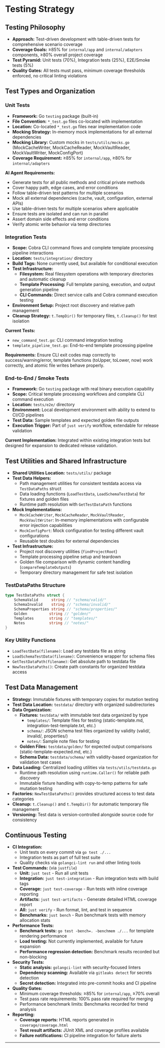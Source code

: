# Testing Strategy

## Testing Philosophy

- **Approach:** Test-driven development with table-driven tests for comprehensive scenario coverage
- **Coverage Goals:** ≥85% for `internal/app` and `internal/adapters` components, ≥80% overall project coverage
- **Test Pyramid:** Unit tests (70%), Integration tests (25%), E2E/Smoke tests (5%)
- **Quality Gates:** All tests must pass, minimum coverage thresholds enforced, no critical linting violations

## Test Types and Organization

### Unit Tests

- **Framework:** Go `testing` package (built-in)
- **File Convention:** `*_test.go` files co-located with implementation
- **Location:** Co-located `*_test.go` files near implementation code
- **Mocking Strategy:** In-memory mock implementations for all external dependencies
- **Mocking Library:** Custom mocks in `tests/utils/mocks.go` (MockCacheWriter, MockCacheReader, MockVaultReader, MockVaultWriter, MockConfigPort)
- **Coverage Requirement:** ≥85% for `internal/app`, ≥80% for `internal/adapters`

**AI Agent Requirements:**
- Generate tests for all public methods and critical private methods
- Cover happy path, edge cases, and error conditions
- Follow table-driven test patterns for multiple scenarios
- Mock all external dependencies (cache, vault, configuration, external APIs)
- Use table-driven tests for multiple scenarios where applicable
- Ensure tests are isolated and can run in parallel
- Assert domain side effects and error conditions
- Verify atomic write behavior via temp directories

### Integration Tests

- **Scope:** Cobra CLI command flows and complete template processing pipeline interactions
- **Location:** `tests/integration/` directory
- **Build Tags:** None currently used, but available for conditional execution
- **Test Infrastructure:**
  - **Filesystem:** Real filesystem operations with temporary directories and automatic cleanup
  - **Template Processing:** Full template parsing, execution, and output generation pipeline
  - **CLI Commands:** Direct service calls and Cobra command execution testing
- **Environment Setup:** Project root discovery and relative path management
- **Cleanup Strategy:** `t.TempDir()` for temporary files, `t.Cleanup()` for test isolation

**Current Tests:**
- `new_command_test.go`: CLI command integration testing
- `template_pipeline_test.go`: End-to-end template processing pipeline

**Requirements:** Ensure CLI exit codes map correctly to success/warning/error, template functions (toUpper, toLower, now) work correctly, and atomic file writes behave properly.

### End-to-End / Smoke Tests

- **Framework:** Go `testing` package with real binary execution capability
- **Scope:** Critical template processing workflows and complete CLI command execution
- **Location:** `tests/e2e/` directory
- **Environment:** Local development environment with ability to extend to CI/CD pipelines
- **Test Data:** Sample templates and expected golden file outputs
- **Execution Trigger:** Part of `just verify` workflow, extendable for release validation

**Current Implementation:** Integrated within existing integration tests but designed for expansion to dedicated release validation.

## Test Utilities and Shared Infrastructure

- **Shared Utilities Location:** `tests/utils/` package
- **Test Data Helpers:**
  - Path management utilities for consistent testdata access via `TestDataPaths` struct
  - Data loading functions (`LoadTestData`, `LoadSchemaTestData`) for fixtures and golden files
  - Runtime path resolution with `GetTestDataPath` functions
- **Mock Implementations:**
  - `MockCacheWriter`, `MockCacheReader`, `MockVaultReader`, `MockVaultWriter`: In-memory implementations with configurable error injection capabilities
  - `MockConfigPort`: Mock configuration for testing different vault configurations
  - Reusable test doubles for external dependencies
- **Test Infrastructure:**
  - Project root discovery utilities (`findProjectRoot`)
  - Template processing pipeline setup and teardown
  - Golden file comparison with dynamic content handling (`compareTemplateOutputs`)
  - Temporary directory management for safe test isolation

### TestDataPaths Structure
```go
type TestDataPaths struct {
    SchemaValid      string // "schema/valid/"
    SchemaInvalid    string // "schema/invalid/"
    SchemaProperties string // "schema/properties/"
    Golden          string // "golden/"
    Templates       string // "templates/"
    Notes           string // "notes/"
}
```

### Key Utility Functions
- `LoadTestData(filename)`: Load any testdata file as string
- `LoadSchemaTestData(filename)`: Convenience wrapper for schema files
- `GetTestDataPath(filename)`: Get absolute path to testdata file
- `NewTestDataPaths()`: Create path constants for organized testdata access

## Test Data Management

- **Strategy:** Immutable fixtures with temporary copies for mutation testing
- **Test Data Location:** `testdata/` directory with organized subdirectories
- **Data Organization:**
  - **Fixtures:** `testdata/` with immutable test data organized by type
    - `templates/`: Template files for testing (static-template.md, integration-test-template.txt, etc.)
    - `schema/`: JSON schema test files organized by validity (valid/, invalid/, properties/)
    - `notes/`: Sample note files for testing
  - **Golden Files:** `testdata/golden/` for expected output comparisons (static-template-expected.md, etc.)
  - **Schema Data:** `testdata/schema/` with validity-based organization for validation test cases
- **Data Loading:** Centralized loading utilities via `tests/utils/testdata.go`
  - Runtime path resolution using `runtime.Caller()` for reliable path discovery
  - Immutable fixture handling with copy-to-temp patterns for safe mutation testing
- **Factories:** `NewTestDataPaths()` provides structured access to test data categories
- **Cleanup:** `t.Cleanup()` and `t.TempDir()` for automatic temporary file management
- **Versioning:** Test data is version-controlled alongside source code for consistency

## Continuous Testing

- **CI Integration:**
  - Unit tests on every commit via `go test ./...`
  - Integration tests as part of full test suite
  - Quality checks via `golangci-lint run` and other linting tools
- **Test Commands:** (via `justfile`)
  - **Unit:** `just test` - Run all unit tests
  - **Integration:** `just test-integration` - Run integration tests with build tags
  - **Coverage:** `just test-coverage` - Run tests with inline coverage reporting
  - **Artifacts:** `just test-artifacts` - Generate detailed HTML coverage report
  - **All:** `just verify` - Run format, lint, and test in sequence
  - **Benchmarks:** `just bench` - Run benchmark tests with memory allocation stats
- **Performance Tests:**
  - **Benchmark tests:** `go test -bench=. -benchmem ./...` for template rendering performance
  - **Load testing:** Not currently implemented, available for future expansion
  - **Performance regression detection:** Benchmark results recorded but non-blocking
- **Security Tests:**
  - **Static analysis:** `golangci-lint` with security-focused linters
  - **Dependency scanning:** Available via `gitleaks detect` for secrets detection
  - **Secret detection:** Integrated into pre-commit hooks and CI pipeline
- **Quality Gates:**
  - Minimum coverage thresholds: ≥85% for `internal/app`, ≥70% overall
  - Test pass rate requirements: 100% pass rate required for merging
  - Performance benchmark limits: Benchmarks recorded for trend analysis
- **Reporting:**
  - **Coverage reports:** HTML reports generated in `coverage/coverage.html`
  - **Test result artifacts:** JUnit XML and coverage profiles available
  - **Failure notifications:** CI pipeline integration for failure alerts

---
